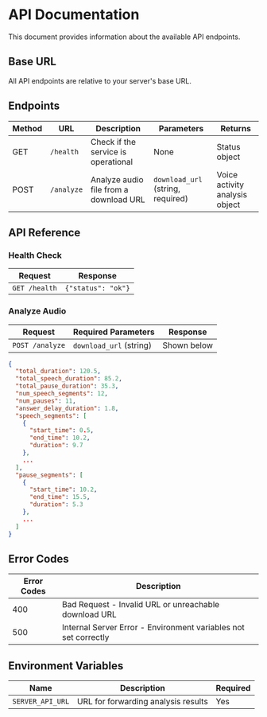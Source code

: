 # API Documentation

This document provides information about the available API endpoints.

## Base URL

All API endpoints are relative to your server's base URL.

## Endpoints

| Method | URL        | Description                            | Parameters                        | Returns                        |
| ------ | ---------- | -------------------------------------- | --------------------------------- | ------------------------------ |
| GET    | `/health`  | Check if the service is operational    | None                              | Status object                  |
| POST   | `/analyze` | Analyze audio file from a download URL | `download_url` (string, required) | Voice activity analysis object |

## API Reference

### Health Check

| Request       | Response           |
| ------------- | ------------------ |
| `GET /health` | `{"status": "ok"}` |

### Analyze Audio

| Request         | Required Parameters     | Response    |
| --------------- | ----------------------- | ----------- |
| `POST /analyze` | `download_url` (string) | Shown below |

```json
{
  "total_duration": 120.5,
  "total_speech_duration": 85.2,
  "total_pause_duration": 35.3,
  "num_speech_segments": 12,
  "num_pauses": 11,
  "answer_delay_duration": 1.8,
  "speech_segments": [
    {
      "start_time": 0.5,
      "end_time": 10.2,
      "duration": 9.7
    },
    ...
  ],
  "pause_segments": [
    {
      "start_time": 10.2,
      "end_time": 15.5,
      "duration": 5.3
    },
    ...
  ]
}
```

## Error Codes

| Error Codes | Description                                                     |
| ----------- | --------------------------------------------------------------- |
| 400         | Bad Request - Invalid URL or unreachable download URL           |
| 500         | Internal Server Error - Environment variables not set correctly |

## Environment Variables

| Name             | Description                         | Required |
| ---------------- | ----------------------------------- | -------- |
| `SERVER_API_URL` | URL for forwarding analysis results | Yes      |
